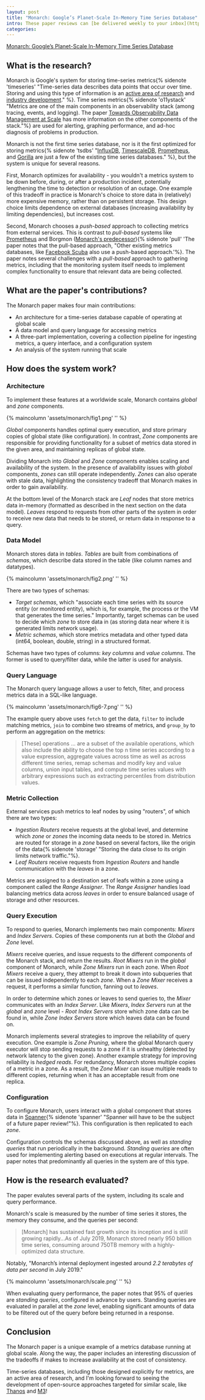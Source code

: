 ```yaml
---
layout: post
title: "Monarch: Google’s Planet-Scale In-Memory Time Series Database"
intro: These paper reviews can [be delivered weekly to your inbox](https://newsletter.micahlerner.com/), or you can subscribe to the [Atom feed](https://www.micahlerner.com/feed.xml). As always, feel free to reach out on [Twitter](https://twitter.com/micahlerner) with feedback or suggestions!
categories:
---
```


[Monarch: Google’s Planet-Scale In-Memory Time Series Database](https://research.google/pubs/pub50652/)

## What is the research?

Monarch is Google's system for storing time-series metrics{% sidenote 'timeseries' "Time-series data describes data points that occur over time. Storing and using this type of information is an [active area of research](https://paperswithcode.com/task/time-series) and [industry development](https://www.timescale.com/blog/what-the-heck-is-time-series-data-and-why-do-i-need-a-time-series-database-dcf3b1b18563/)." %}. Time series metrics{% sidenote 'o11ystack' "Metrics are one of the main components in an observability stack (among tracing, events, and logging). The paper [Towards Observability Data Management at Scale](https://people.csail.mit.edu/tatbul/publications/sigmod_record20.pdf) has more information on the other components of the stack."%} are used for alerting, graphing performance, and ad-hoc diagnosis of problems in production.

Monarch is not the first time series database, nor is it the first optimized for storing metrics{% sidenote 'tsdbs' "[InfluxDB](https://www.influxdata.com/), [TimescaleDB](https://www.timescale.com/), [Prometheus](https://prometheus.io/), and [Gorilla](https://www.vldb.org/pvldb/vol8/p1816-teller.pdf) are just a few of the existing time series databases." %}, but the system is unique for several reasons.

First, Monarch optimizes for availability - you wouldn't a metrics system to be down before, during, or after a production incident, potentially lengthening the time to detection or resolution of an outage. One example of this tradeoff in practice is Monarch's choice to store data in (relatively) more expensive memory, rather than on persistent storage. This design choice limits dependence on external databases (increasing availability by limiting dependencies), but increases cost.

Second, Monarch chooses a _push-based_ approach to collecting metrics from external services. This is contrast to _pull-based_ systems like [Prometheus](https://www.vldb.org/pvldb/vol8/p1816-teller.pdf) and Borgmon ([Monarch's predecessor](https://sre.google/sre-book/practical-alerting/)){% sidenote 'pull' 'The paper notes that the pull-based approach, "Other existing metrics databases, like [Facebook Scuba](https://research.facebook.com/publications/scuba-diving-into-data-at-facebook/) also use a push-based approach.'%}. The paper notes several challenges with a _pull-based_ approach to gathering metrics, including that the monitoring system itself needs to implement complex functionality to ensure that relevant data are being collected.

## What are the paper's contributions?

The Monarch paper makes four main contributions:

- An architecture for a time-series database capable of operating at global scale
- A data model and query language for accessing metrics
- A three-part implementation, covering a collection pipeline for ingesting metrics, a query interface, and a configuration system
- An analysis of the system running that scale

## How does the system work?

### Architecture

To implement these features at a worldwide scale, Monarch contains _global_ and _zone_ components.

{% maincolumn 'assets/monarch/fig1.png' '' %}

_Global_ components handles optimal query execution, and store primary copies of global state (like configuration). In contrast, _Zone_ components are responsible for providing functionality for a subset of metrics data stored in the given area, and maintaining replicas of global state.

Dividing Monarch into _Global_ and _Zone_ components enables scaling and availability of the system. In the presence of availability issues with _global_ components, _zones_  can still operate independently. _Zones_ can also operate with stale data, highlighting the consistency tradeoff that Monarch makes in order to gain availability.

At the bottom level of the Monarch stack are _Leaf_ nodes that store metrics data in-memory (formatted as described in the next section on the data model). _Leaves_ respond to requests from other parts of the system in order to receive new data that needs to be stored, or return data in response to a query.

### Data Model

Monarch stores data in _tables_. _Tables_ are built from combinations of _schemas_, which describe data stored in the table (like column names and datatypes).

{% maincolumn 'assets/monarch/fig2.png' '' %}

There are two types of schemas:

- _Target schemas_, which "associate each time series with its source entity (or monitored entity), which is, for example, the process or the VM that generates the time series." Importantly, target schemas can be used to decide which _zone_ to store data in (as storing data near where it is generated limits network usage).
- _Metric schemas_, which store metrics metadata and other typed data (int64, boolean, double, string) in a structured format.

Schemas have two types of columns: _key columns_ and _value columns_. The former is used to query/filter data, while the latter is used for analysis.

### Query Language

The Monarch query language allows a user to fetch, filter, and process metrics data in a SQL-like language.

{% maincolumn 'assets/monarch/fig6-7.png' '' %}

The example query above uses `fetch` to get the data, `filter` to include matching metrics, `join` to combine two streams of metrics, and `group_by` to perform an aggregation on the metrics:

> [These] operations ... are a subset of the available operations, which also include the ability to choose the top n time series according to a value expression, aggregate values across time as well as across different time series, remap schemas and modify key and value columns, union input tables, and compute time series values with arbitrary expressions such as extracting percentiles from distribution values.

### Metric Collection

External services push metrics to leaf nodes by using "routers", of which there are two types:

- _Ingestion Routers_ receive requests at the global level, and determine which _zone_ or _zones_ the incoming data needs to be stored in. Metrics are routed for storage in a _zone_ based on several factors, like the origin of the data{% sidenote 'storage' "Storing the data close to its origin limits network traffic."%}.
- _Leaf Routers_ receive requests from _Ingestion Routers_ and handle communication with the _leaves_ in a zone.

Metrics are assigned to a destination set of leafs within a zone using a component called the _Range Assigner_. The _Range Assigner_ handles load balancing metrics data across _leaves_ in order to ensure balanced usage of storage and other resources.

### Query Execution

To respond to queries, Monarch implements two main components: _Mixers_ and _Index Servers_. Copies of these components run at both the _Global_ and _Zone_ level.

_Mixers_ receive queries, and issue requests to the different components of the Monarch stack, and return the results. _Root Mixers_ run in the _global_ component of Monarch, while _Zone Mixers_ run in each zone. When _Root Mixers_ receive a query, they attempt to break it down into subqueries that can be issued independently to each _zone_. When a _Zone Mixer_ receives a request, it performs a similar function, fanning out to _leaves_.

In order to determine which zones or leaves to send queries to, the _Mixer_ communicates with an _Index Server_. Like _Mixers_, _Index Servers_ run at the _global_ and _zone_ level - _Root Index Servers_ store which zone data can be found in, while _Zone Index Servers_ store which leaves data can be found on.

Monarch implements several strategies to improve the reliability of query execution. One example is _Zone Pruning_, where the global Monarch query executor will stop sending requests to a zone if it is unhealthy (detected by network latency to the given zone). Another example strategy for improving reliability is _hedged reads_. For redundancy, Monarch stores multiple copies of a metric in a zone. As a result, the _Zone Mixer_ can issue multiple reads to different copies, returning when it has an acceptable result from one replica.

### Configuration

To configure Monarch, users interact with a global component that stores data in [Spanner](https://research.google/pubs/pub39966/){% sidenote 'spanner' "Spanner will have to be the subject of a future paper review!"%}. This configuration is then replicated to each _zone_.

Configuration controls the schemas discussed above, as well as _standing queries_ that run periodically in the background. _Standing queries_ are often used for implementing alerting based on executions at regular intervals. The paper notes that predominantly all queries in the system are of this type.

## How is the research evaluated?

The paper evalutes several parts of the system, including its scale and query performance.

Monarch's scale is measured by the number of time series it stores, the memory they consume, and the queries per second:

> [Monarch] has sustained fast growth since its inception and is still growing rapidly...As of July 2019, Monarch stored nearly 950 billion time series, consuming around 750TB memory with a highly-optimized data structure.

Notably, "Monarch’s internal deployment ingested around *2.2 terabytes of data per second* in July 2019."

{% maincolumn 'assets/monarch/scale.png' '' %}

When evaluating query performance, the paper notes that 95% of queries are _standing queries_, configured in advance by users. Standing queries are evaluated in parallel at the _zone_ level, enabling significant amounts of data to be filtered out of the query before being returned in a response.

## Conclusion

The Monarch paper is a unique example of a metrics database running at global scale. Along the way, the paper includes an interesting discussion of the tradeoffs if makes to increase availability at the cost of consistency.

Time-series databases, including those designed explicitly for metrics, are an active area of research, and I'm looking forward to seeing the development of open-source approaches targeted for similar scale, like [Thanos](https://thanos.io/tip/thanos/design.md/) and [M3](https://m3db.io/)!